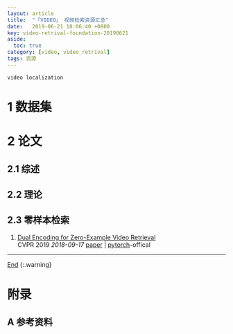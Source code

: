 ```yaml
---
layout: article
title:  "「VIDEO」 视频检索资源汇总"
date:   2019-06-21 18:06:40 +0800
key: video-retrival-foundation-20190621
aside:
  toc: true
category: [video, video_retrival]
tags: 资源
---
```

<span id='head'></span>
`video localization`     

<!--more-->


# 1 数据集

# 2 论文
## 2.1 综述

## 2.2 理论

## 2.3 零样本检索
1. [Dual Encoding for Zero-Example Video Retrieval](http://cn.arxiv.org/abs/1809.06181)    
CVPR 2019 *2018-09-17* [paper](https://arxiv.org/abs/1809.06181) | [pytorch](https://github.com/danieljf24/dual_encoding)-offical    

-------------------  
[End](#head)
{:.warning}  


# 附录
## A 参考资料
